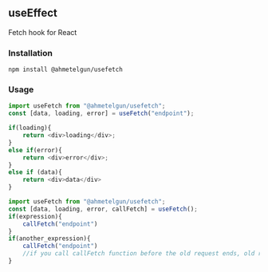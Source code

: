 ## useEffect
Fetch hook for React
### Installation
```
npm install @ahmetelgun/usefetch
```

### Usage
```javascript
import useFetch from "@ahmetelgun/usefetch";
const [data, loading, error] = useFetch("endpoint");

if(loading){
    return <div>loading</div>;
}
else if(error){
    return <div>error</div>;
}
else if (data){
    return <div>data</div>
}
```

```javascript
import useFetch from "@ahmetelgun/usefetch";
const [data, loading, error, callFetch] = useFetch();
if(expression){
    callFetch("endpoint")
}
if(another_expression){
    callFetch("endpoint") 
    //if you call callFetch function before the old request ends, old request is aborted.
}
```